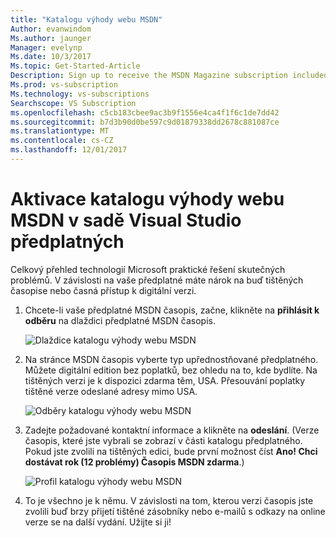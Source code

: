 ```yaml
---
title: "Katalogu výhody webu MSDN"
Author: evanwindom
Ms.author: jaunger
Manager: evelynp
Ms.date: 10/3/2017
Ms.topic: Get-Started-Article
Description: Sign up to receive the MSDN Magazine subscription included in your Visual Studio subscription.
Ms.prod: vs-subscription
Ms.technology: vs-subscriptions
Searchscope: VS Subscription
ms.openlocfilehash: c5cb183cbee9ac3b9f1556e4ca4f1f6c1de7dd42
ms.sourcegitcommit: b7d3b90d0be597c9d01879338dd2678c881087ce
ms.translationtype: MT
ms.contentlocale: cs-CZ
ms.lasthandoff: 12/01/2017
---
```

# <a name="activating-the-msdn-magazine-benefit-in-visual-studio-subscriptions"></a>Aktivace katalogu výhody webu MSDN v sadě Visual Studio předplatných

Celkový přehled technologií Microsoft praktické řešení skutečných problémů.  V závislosti na vaše předplatné máte nárok na buď tištěných časopise nebo časná přístup k digitální verzi.  

1.  Chcete-li vaše předplatné MSDN časopis, začne, klikněte na **přihlásit k odběru** na dlaždici předplatné MSDN časopis. 

    ![Dlaždice katalogu výhody webu MSDN](_img\vs-msdn\vs-msdn-tile.png)


2.  Na stránce MSDN časopis vyberte typ upřednostňované předplatného.  Můžete digitální edition bez poplatků, bez ohledu na to, kde bydlíte.  Na tištěných verzi je k dispozici zdarma těm, USA.  Přesouvání poplatky tištěné verze odeslané adresy mimo USA.  

    ![Odběry katalogu výhody webu MSDN](_img\vs-msdn\vs-msdn-subs-page-resized.png)

3.  Zadejte požadované kontaktní informace a klikněte na **odeslání**.  (Verze časopis, které jste vybrali se zobrazí v části katalogu předplatného.  Pokud jste zvolili na tištěných edici, bude první možnost číst **Ano!  Chci dostávat rok (12 problémy) Časopis MSDN zdarma**.)

    ![Profil katalogu výhody webu MSDN](_img\vs-msdn\vs-msdn-profile.png)

4.  To je všechno je k němu.  V závislosti na tom, kterou verzi časopis jste zvolili buď brzy přijetí tištěné zásobníky nebo e-mailů s odkazy na online verze se na další vydání.  Užijte si ji!